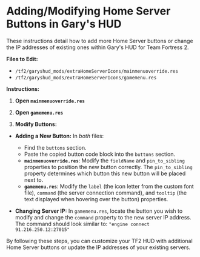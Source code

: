 # Adding/Modifying Home Server Buttons in Gary's HUD

These instructions detail how to add more Home Server buttons or change the IP addresses of existing ones within Gary's HUD for Team Fortress 2.

**Files to Edit:**

- `/tf2/garyshud_mods/extraHomeServerIcons/mainmenuoverride.res`
- `/tf2/garyshud_mods/extraHomeServerIcons/gamemenu.res`

**Instructions:**

1. **Open `mainmenuoverride.res`**

2. **Open `gamemenu.res`**

3. **Modify Buttons:**

- **Adding a New Button:** In _both_ files:
  - Find the `buttons` section.
  - Paste the copied button code block into the `buttons` section.
  - **`mainmenuoverride.res`**: Modify the `fieldName` and `pin_to_sibling` properties to position the new button correctly. The `pin_to_sibling` property determines which button this new button will be placed next to.
  - **`gamemenu.res`**: Modify the `label` (the icon letter from the custom font file), `command` (the server connection command), and `tooltip` (the text displayed when hovering over the button) properties.

- **Changing Server IP:** In `gamemenu.res`, locate the button you wish to modify and change the `command` property to the new server IP address. The command should look similar to: `"engine connect 91.216.250.12:27015"`

By following these steps, you can customize your TF2 HUD with additional Home Server buttons or update the IP addresses of your existing servers.
